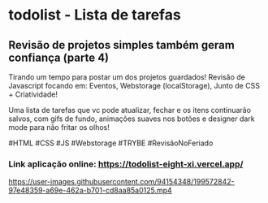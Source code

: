 # todolist - Lista de tarefas

## Revisão de projetos simples também geram confiança (parte 4)
Tirando um tempo para postar um dos projetos guardados!
Revisão de Javascript focando em:
Eventos,
Webstorage (localStorage),
Junto de CSS + Criatividade!

Uma lista de tarefas que vc pode atualizar, fechar e os itens continuarão salvos, com gifs de fundo, animações suaves nos botões e designer dark mode para não fritar os olhos!

#HTML #CSS #JS #Webstorage #TRYBE #RevisãoNoFeriado

### Link aplicação online: https://todolist-eight-xi.vercel.app/

https://user-images.githubusercontent.com/94154348/199572842-97e48359-a69e-462a-b701-cd8aa85a0125.mp4


